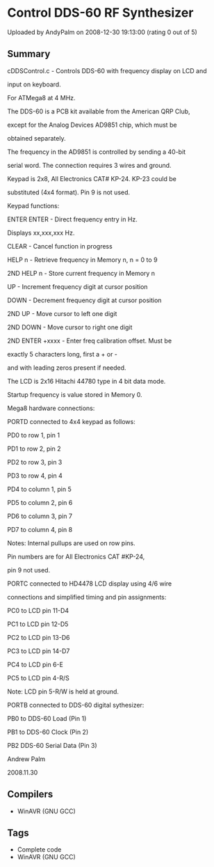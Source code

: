 # Control DDS-60 RF Synthesizer

Uploaded by AndyPalm on 2008-12-30 19:13:00 (rating 0 out of 5)

## Summary

 cDDSControl.c - Controls DDS-60 with frequency display on LCD and  

 input on keyboard.


 For ATMega8 at 4 MHz.


 The DDS-60 is a PCB kit available from the American QRP Club,  

 except for the Analog Devices AD9851 chip, which must be  

 obtained separately.


 The frequency in the AD9851 is controlled by sending a 40-bit  

 serial word. The connection requires 3 wires and ground.


 Keypad is 2x8, All Electronics CAT# KP-24. KP-23 could be  

 substituted (4x4 format). Pin 9 is not used.


 Keypad functions:


 ENTER  ENTER - Direct frequency entry in Hz.  

 Displays xx,xxx,xxx Hz.  

 CLEAR - Cancel function in progress  

 HELP n - Retrieve frequency in Memory n, n = 0 to 9  

 2ND HELP n - Store current frequency in Memory n  

 UP - Increment frequency digit at cursor position  

 DOWN - Decrement frequency digit at cursor position  

 2ND UP - Move cursor to left one digit  

 2ND DOWN - Move cursor to right one digit  

 2ND ENTER +xxxx - Enter freq calibration offset. Must be  

 exactly 5 characters long, first a + or -  

 and with leading zeros present if needed.


 The LCD is 2x16 Hitachi 44780 type in 4 bit data mode.


 Startup frequency is value stored in Memory 0.


 Mega8 hardware connections:


 PORTD connected to 4x4 keypad as follows:  

 PD0 to row 1, pin 1  

 PD1 to row 2, pin 2  

 PD2 to row 3, pin 3  

 PD3 to row 4, pin 4  

 PD4 to column 1, pin 5  

 PD5 to column 2, pin 6  

 PD6 to column 3, pin 7  

 PD7 to column 4, pin 8


 Notes: Internal pullups are used on row pins.  

 Pin numbers are for All Electronics CAT #KP-24,  

 pin 9 not used.


 PORTC connected to HD4478 LCD display using 4/6 wire  

 connections and simplified timing and pin assignments:  

 PC0 to LCD pin 11-D4  

 PC1 to LCD pin 12-D5  

 PC2 to LCD pin 13-D6  

 PC3 to LCD pin 14-D7  

 PC4 to LCD pin 6-E  

 PC5 to LCD pin 4-R/S


 Note: LCD pin 5-R/W is held at ground.


 PORTB connected to DDS-60 digital sythesizer:  

 PB0 to DDS-60 Load (Pin 1)  

 PB1 to DDS-60 Clock (Pin 2)  

 PB2 DDS-60 Serial Data (Pin 3)


 Andrew Palm  

 2008.11.30

## Compilers

- WinAVR (GNU GCC)

## Tags

- Complete code
- WinAVR (GNU GCC)
